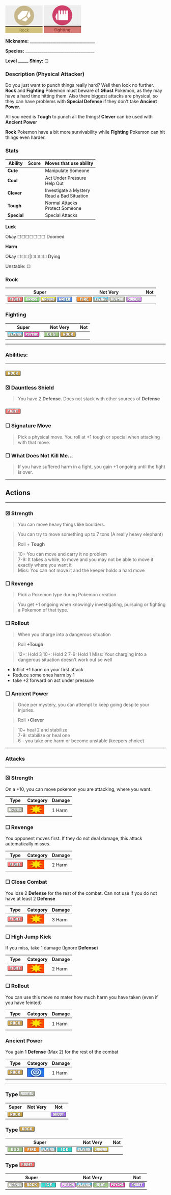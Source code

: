 ![normal](images/rock.png) ![normal](images/fighting.png)

**Nickname:** \_\_\_\_\_\_\_\_\_\_\_\_\_\_\_\_\_\_\_\_\_\_\_\_\_\_\_\_\_\_\_\_

**Species:** \_\_\_\_\_\_\_\_\_\_\_\_\_\_\_\_\_\_\_\_\_\_\_\_\_\_\_\_\_\_\_\_\_\_

**Level** _\_\_\_\_   **Shiny:** ☐

### Description (Physical Attacker)

Do you just want to punch things really hard? Well then look no further. **Rock** and **Fighting** Pokemon must beware of **Ghost** Pokemon, as they may have a hard time hitting them. Also there biggest attacks are physical, so they can have problems with **Special Defense** if they don't take **Ancient Power.**

All you need is **Tough** to punch all the things! **Clever** can be used with **Ancient Power**

**Rock** Pokemon have a bit more survivability while **Fighting** Pokemon can hit things even harder.

### Stats


 |      Ability                   | Score | Moves that use ability                         |
 |--------------------------------|---------|-----------------------------|
 | **Cute**  | | Manipulate Someone <br/> |
 | **Cool**  | | Act Under Pressure <br/> Help Out |
 | **Clever**| | Investigate a Mystery <br/> Read a Bad Situation |
 | **Tough** | | Normal Attacks <br/> Protect Someone |
 | **Special** | | Special Attacks <br/> |

**Luck**

Okay ☐☐☐☐☐☐☐ Doomed

**Harm**

Okay ☐☐☐|☐☐☐☐ Dying

Unstable: ☐

### Rock

 |   Super                        | Not Very| Not                         |
 |--------------------------------|---------|-----------------------------|
 | ![](images/FightingIC_Big.webp) ![](images/GrassIC_Big.webp) ![](images/GroundIC_Big.webp) ![](images/WaterIC_Big.webp)| ![](images/FireIC_Big.webp) ![](images/FlyingIC_Big.webp) ![](images/NormalIC_Big.webp) ![](images/PoisonIC_Big.webp)| |

### Fighting

 |   Super                        | Not Very| Not                         |
 |--------------------------------|---------|-----------------------------|
  | ![](images/FlyingIC_Big.webp)  ![](images/PsychicIC_Big.webp) | ![](images/BugIC_Big.webp) ![](images/RockIC_Big.webp)  | |

---

### Abilities:

---

### ![](images/RockIC_Big.webp)

### ☒ Dauntless Shield 
> You have 2 **Defense**. Does not stack with other sources of **Defense**

### ![](images/FightingIC_Big.webp)

### ☐ Signature Move 
> Pick a physical move. You roll at +1 tough or special when attacking with that move.

### ☐ What Does Not Kill Me... 
> If you have suffered harm in a fight, you gain +1 ongoing until the fight is over.

---

## Actions

---

### ☒ Strength

> You can move heavy things like boulders.

> You can try to move something up to 7 tons (A really heavy elephant)  
> 
> Roll + **Tough**  

> 10+ You can move and carry it no problem  
> 7-9: It takes a while, to move and you may not be able to move it exactly where you want it  
> Miss: You can not move it and the keeper holds a hard move  

### ☐ Revenge

> Pick a Pokemon type during Pokemon creation

> You get +1 ongoing when knowingly investigating, pursuing or fighting a Pokemon of that type.


### ☐ Rollout

> When you charge into a dangerous situation

> Roll **+Tough**

> 12+: Hold 3
> 10+: Hold 2
> 7-9: Hold 1
> Miss: Your charging into a dangerous situation doesn't work out so well

* Inflict +1 harm on your first attack
* Reduce some ones harm by 1
* take +2 forward on act under pressure

### ☐ Ancient Power

> Once per mystery, you can attempt to keep going despite your injuries.

> Roll **+Clever**

> 10+ heal 2 and stabilize  
> 7-9: stabilize or heal one  
> 6 - you take one harm or become unstable (keepers choice)  

---
### Attacks
---

### ☒ Strength

On a +10, you can move pokemon you are attacking, where you want.


  | Type        | Category   | Damage      |
 | ----------- | ------------ | ----------- |
 | ![](images/NormalIC_Big.webp)| ![](images/physical.png)| 1 Harm |


### ☐ Revenge

You opponent moves first. If they do not deal damage, this attack automatically misses.

 | Type        | Category   | Damage      |
 | ----------- | ------------ | ----------- |
 | ![](images/FightingIC_Big.webp)| ![](images/physical.png)| 2 Harm |


### ☐ Close Combat

You lose 2 **Defense** for the rest of the combat. Can not use if you do not have at least 2 **Defense**


 | Type        | Category   | Damage      |
 | ----------- | ------------ | ----------- |
 | ![](images/FightingIC_Big.webp)| ![](images/physical.png)| 3 Harm |


### ☐ High Jump Kick

If you miss, take 1 damage (Ignore **Defense**)


 | Type        | Category   | Damage      |
 | ----------- | ------------ | ----------- |
 | ![](images/FightingIC_Big.webp)| ![](images/physical.png)| 2 Harm |


### ☐ Rollout

You can use this move no mater how much harm you have taken (even if you have feinted)


 | Type        | Category   | Damage      |
 | ----------- | ------------ | ----------- |
 | ![](images/RockIC_Big.webp)| ![](images/physical.png)| 1 Harm |


###  Ancient Power

You gain 1 **Defense** (Max 2) for the rest of the combat

 | Type        | Category   | Damage      |
 | ----------- | ------------ | ----------- |
 | ![](images/RockIC_Big.webp)| ![](images/special.png)| 1 Harm |

---

### Type ![](images/NormalIC_Big.webp)

 |   Super                        | Not Very| Not                         |
 |--------------------------------|---------|-----------------------------|
 | ![](images/RockIC_Big.webp)|         | ![](images/GhostIC_Big.webp)|


### Type ![](images/RockIC_Big.webp)

 |   Super                        | Not Very| Not                         |
 |--------------------------------|---------|-----------------------------|
 | ![](images/BugIC_Big.webp) ![](images/FireIC_Big.webp) ![](images/FlyingIC_Big.webp) ![](images/IceIC_Big.webp) | ![](images/FlyingIC_Big.webp) ![](images/GroundIC_Big.webp) | |

### Type ![](images/FightingIC_Big.webp)

 |   Super                        | Not Very| Not                         |
 |--------------------------------|---------|-----------------------------|
 | ![](images/NormalIC_Big.webp) ![](images/RockIC_Big.webp) ![](images/IceIC_Big.webp)| ![](images/PoisonIC_Big.webp) ![](images/FlyingIC_Big.webp) ![](images/BugIC_Big.webp) ![](images/PsychicIC_Big.webp)        | ![](images/GhostIC_Big.webp) |
